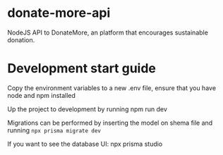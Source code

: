# donate-more-api
NodeJS API to DonateMore, an platform that encourages sustainable donation.

# Development start guide

Copy the environment variables to a new .env file, ensure  that you have node and npm installed

Up the project to development by running npm run dev

Migrations can be performed by inserting the model on shema file and running `npx prisma migrate dev`

If you want to see the database UI: npx prisma studio
